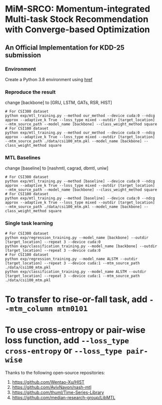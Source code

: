 # MiM-SRCO: Momentum-integrated Multi-task Stock Recommendation with Converge-based Optimization
## An Official Implementation for KDD-25 submission

### Environment
Create a Python 3.8 environment using [href](requirements.txt)


### Reproduce the result
change [backbone] to [GRU, LSTM, GATs, RSR, HIST]
```
# For CSI300 dataset
python exp/mtl_training.py --method our_method --device cuda:0 --ndcg approx --adaptive_k True --loss_type mixed --outdir [target_location] --mtm_source_path --model_name [backbone] --class_weight_method square
# For CSI100 dataset
python exp/mtl_training.py --method our_method --device cuda:0 --ndcg approx --adaptive_k True --loss_type mixed --outdir [target_location] --mtm_source_path ./data/csi100_mtm.pkl --model_name [backbone] --class_weight_method square
```

### MTL Baselines
change [baseline] to [nashmtl, cagrad, dbmtl, uniw]
```
# For CSI300 dataset
python exp/mtl_training.py --method [baseline] --device cuda:0 --ndcg approx --adaptive_k True --loss_type mixed --outdir [target_location] --mtm_source_path --model_name [backbone] --class_weight_method square
# For CSI100 dataset
python exp/mtl_training.py --method [baseline] --device cuda:0 --ndcg approx --adaptive_k True --loss_type mixed --outdir [target_location] --mtm_source_path ./data/csi100_mtm.pkl --model_name [backbone] --class_weight_method square
```

### Single task learning
```
# For CSI300 dataset
python exp/regression_training.py --model_name [backbone] --outdir [target_location] --repeat 3 --device cuda:0
python exp/classification_training.py --model_name [backbone] --outdir [target_location] --repeat 3 --device cuda:0
# For CSI100 dataset
python exp/regression_training.py --model_name ALSTM --outdir [target_location] --repeat 3 --device cuda:1 --mtm_source_path ./data/csi100_mtm.pkl
python exp/classification_training.py --model_name ALSTM --outdir [target_location] --repeat 3 --device cuda:1 --mtm_source_path ./data/csi100_mtm.pkl
```

# To transfer to rise-or-fall task, add ```--mtm_column mtm0101```
# To use cross-entropy or pair-wise loss function, add ```--loss_type cross-entropy``` or  ```--loss_type pair-wise```


Thanks to the following open-source repositories:
1. https://github.com/Wentao-Xu/HIST
2. https://github.com/AvivNavon/nash-mtl
3. https://github.com/thuml/Time-Series-Library
4. https://github.com/median-research-group/LibMTL